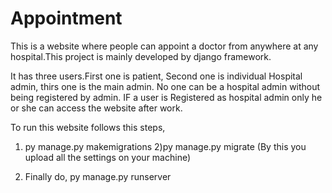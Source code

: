# Appointment
This is a website where people can appoint a doctor from anywhere at any hospital.This project is mainly developed by django framework.

It has three users.First one is patient, Second one is  individual Hospital admin, thirs one is the main admin. No one can be a hospital admin without being registered by admin. IF a user is Registered as hospital admin only he or she can access the website after work.

To run this website follows this steps,

1) py manage.py makemigrations
2)py manage.py migrate
(By this you upload all the settings on your machine)

3) Finally do, py manage.py runserver

